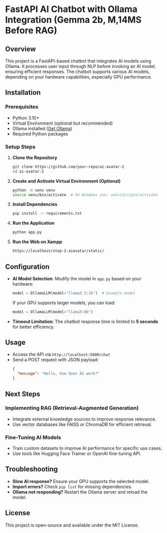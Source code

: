 # FastAPI AI Chatbot with Ollama Integration (Gemma 2b, M,14MS Before RAG)

## Overview
This project is a FastAPI-based chatbot that integrates AI models using Ollama. It processes user input through NLP before invoking an AI model, ensuring efficient responses. The chatbot supports various AI models, depending on your hardware capabilities, especially GPU performance.

## Installation
### Prerequisites
- Python 3.10+
- Virtual Environment (optional but recommended)
- Ollama installed ([Get Ollama](https://ollama.ai))
- Required Python packages

### Setup Steps
1. **Clone the Repository**
   ```bash
   git clone https://github.com/your-repo/ai-avatar-2
   cd ai-avatar-2
   ```

2. **Create and Activate Virtual Environment (Optional)**
   ```bash
   python -m venv venv
   source venv/bin/activate  # On Windows use: venv\Scripts\activate
   ```

3. **Install Dependencies**
   ```bash
   pip install -r requirements.txt
   ```

4. **Run the Application**
   ```bash
   python app.py
   ```


4. **Run the Web on Xampp**
   ```bash
   https://localhost/step-2-aiavatar/static/
   ```

## Configuration
- **AI Model Selection**: Modify the model in `app.py` based on your hardware:
  ```python
  model = OllamaLLM(model="llama3.2:1b")  # Example model
  ```
  If your GPU supports larger models, you can load:
  ```python
  model = OllamaLLM(model="llama3:8b")
  ```
- **Timeout Limitation**: The chatbot response time is limited to **5 seconds** for better efficiency.

## Usage
- Access the API via `http://localhost:5000/chat`
- Send a POST request with JSON payload:
  ```json
  {
    "message": "Hello, how does AI work?"
  }
  ```

## Next Steps
### Implementing RAG (Retrieval-Augmented Generation)
- Integrate external knowledge sources to improve response relevance.
- Use vector databases like FAISS or ChromaDB for efficient retrieval.

### Fine-Tuning AI Models
- Train custom datasets to improve AI performance for specific use cases.
- Use tools like Hugging Face Trainer or OpenAI fine-tuning API.

## Troubleshooting
- **Slow AI response?** Ensure your GPU supports the selected model.
- **Import errors?** Check `pip list` for missing dependencies.
- **Ollama not responding?** Restart the Ollama server and reload the model.

## License
This project is open-source and available under the MIT License.

